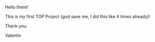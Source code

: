 Hello there!

This is my first TOP Project (god save me, I did this like 4 times already)!

Thank you.

Valentin
